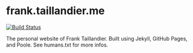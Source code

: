 # frank.taillandier.me

[![Build Status](https://travis-ci.org/DirtyF/frank.taillandier.me.svg?branch=master)](https://travis-ci.org/DirtyF/frank.taillandier.me)

The personal website of Frank Taillandier. Built using Jekyll, GitHub Pages, and Poole. See humans.txt for more infos.
